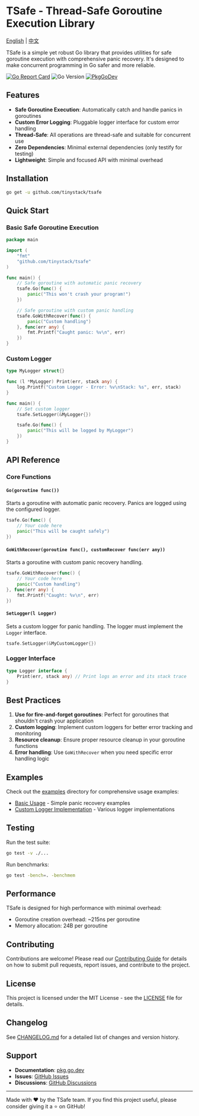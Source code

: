 # TSafe - Thread-Safe Goroutine Execution Library

[English](README.md) | [中文](README_CN.md)

TSafe is a simple yet robust Go library that provides utilities for safe goroutine execution with comprehensive panic recovery. It's designed to make concurrent programming in Go safer and more reliable.

[![Go Report Card](https://goreportcard.com/badge/github.com/tinystack/tsafe)](https://goreportcard.com/report/github.com/tinystack/tsafe)
![Go Version](https://img.shields.io/badge/go%20version-%3E=1.18-61CFDD.svg?style=flat-square)
[![PkgGoDev](https://pkg.go.dev/badge/mod/github.com/tinystack/tsafe)](https://pkg.go.dev/mod/github.com/tinystack/tsafe)

## Features

- **Safe Goroutine Execution**: Automatically catch and handle panics in goroutines
- **Custom Error Logging**: Pluggable logger interface for custom error handling
- **Thread-Safe**: All operations are thread-safe and suitable for concurrent use
- **Zero Dependencies**: Minimal external dependencies (only testify for testing)
- **Lightweight**: Simple and focused API with minimal overhead

## Installation

```bash
go get -u github.com/tinystack/tsafe
```

## Quick Start

### Basic Safe Goroutine Execution

```go
package main

import (
    "fmt"
    "github.com/tinystack/tsafe"
)

func main() {
    // Safe goroutine with automatic panic recovery
    tsafe.Go(func() {
        panic("This won't crash your program!")
    })

    // Safe goroutine with custom panic handling
    tsafe.GoWithRecover(func() {
        panic("Custom handling")
    }, func(err any) {
        fmt.Printf("Caught panic: %v\n", err)
    })
}
```

### Custom Logger

```go
type MyLogger struct{}

func (l *MyLogger) Print(err, stack any) {
    log.Printf("Custom Logger - Error: %v\nStack: %s", err, stack)
}

func main() {
    // Set custom logger
    tsafe.SetLogger(&MyLogger{})

    tsafe.Go(func() {
        panic("This will be logged by MyLogger")
    })
}
```

## API Reference

### Core Functions

#### `Go(goroutine func())`

Starts a goroutine with automatic panic recovery. Panics are logged using the configured logger.

```go
tsafe.Go(func() {
    // Your code here
    panic("This will be caught safely")
})
```

#### `GoWithRecover(goroutine func(), customRecover func(err any))`

Starts a goroutine with custom panic recovery handling.

```go
tsafe.GoWithRecover(func() {
    // Your code here
    panic("Custom handling")
}, func(err any) {
    fmt.Printf("Caught: %v\n", err)
})
```

#### `SetLogger(l Logger)`

Sets a custom logger for panic handling. The logger must implement the `Logger` interface.

```go
tsafe.SetLogger(&MyCustomLogger{})
```

### Logger Interface

```go
type Logger interface {
    Print(err, stack any) // Print logs an error and its stack trace
}
```

## Best Practices

1. **Use for fire-and-forget goroutines**: Perfect for goroutines that shouldn't crash your application
2. **Custom logging**: Implement custom loggers for better error tracking and monitoring
3. **Resource cleanup**: Ensure proper resource cleanup in your goroutine functions
4. **Error handling**: Use `GoWithRecover` when you need specific error handling logic

## Examples

Check out the [examples](examples/) directory for comprehensive usage examples:

- [Basic Usage](examples/basic/main.go) - Simple panic recovery examples
- [Custom Logger Implementation](examples/logger/main.go) - Various logger implementations

## Testing

Run the test suite:

```bash
go test -v ./...
```

Run benchmarks:

```bash
go test -bench=. -benchmem
```

## Performance

TSafe is designed for high performance with minimal overhead:

- Goroutine creation overhead: ~215ns per goroutine
- Memory allocation: 24B per goroutine

## Contributing

Contributions are welcome! Please read our [Contributing Guide](CONTRIBUTING.md) for details on how to submit pull requests, report issues, and contribute to the project.

## License

This project is licensed under the MIT License - see the [LICENSE](LICENSE) file for details.

## Changelog

See [CHANGELOG.md](CHANGELOG.md) for a detailed list of changes and version history.

## Support

- **Documentation**: [pkg.go.dev](https://pkg.go.dev/github.com/tinystack/tsafe)
- **Issues**: [GitHub Issues](https://github.com/tinystack/tsafe/issues)
- **Discussions**: [GitHub Discussions](https://github.com/tinystack/tsafe/discussions)

---

Made with ❤️ by the TSafe team. If you find this project useful, please consider giving it a ⭐ on GitHub!
